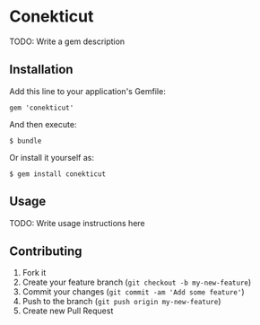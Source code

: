 # Conekticut

TODO: Write a gem description

## Installation

Add this line to your application's Gemfile:

    gem 'conekticut'

And then execute:

    $ bundle

Or install it yourself as:

    $ gem install conekticut

## Usage

TODO: Write usage instructions here

## Contributing

1. Fork it
2. Create your feature branch (`git checkout -b my-new-feature`)
3. Commit your changes (`git commit -am 'Add some feature'`)
4. Push to the branch (`git push origin my-new-feature`)
5. Create new Pull Request
